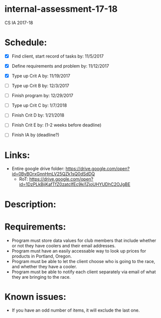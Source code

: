 # internal-assessment-17-18
CS IA 2017-18

# Schedule:
- [x] Find client, start record of tasks by: 11/5/2017

- [x] Define requirements and problem by: 11/12/2017

- [x] Type up Crit A by: 11/19/2017

- [ ] Type up Crit B by: 12/3/2017

- [ ] Finish program by: 12/29/2017

- [ ] Type up Crit C by: 1/7/2018

- [ ] Finish Crit D by: 1/21/2018

- [ ] Finish Crit E by: (1-2 weeks before deadline)

- [ ] Finish IA by (deadline?)

# Links:
- Entire google drive folder: https://drive.google.com/open?id=0ByBOrxGnnHmLV25QZk1sQ0dSdDQ
  - RoT: https://drive.google.com/open?id=1DzPLkBijKafTfZ0zatcIfEc9ki1ZjoUHYUDhC2OJgBE

# Description:

# Requirements:
- Program must store data values for club members that include whether or not they have coolers and their email addresses.
- Program must have an easily accessable way to look up prices for products in Portland, Oregon.
- Program must be able to let the client choose who is going to the race, and whether they have a cooler.
- Program must be able to notify each client separately via email of what they are bringing to the race.

# Known issues:
- If you have an odd number of items, it will exclude the last one.
